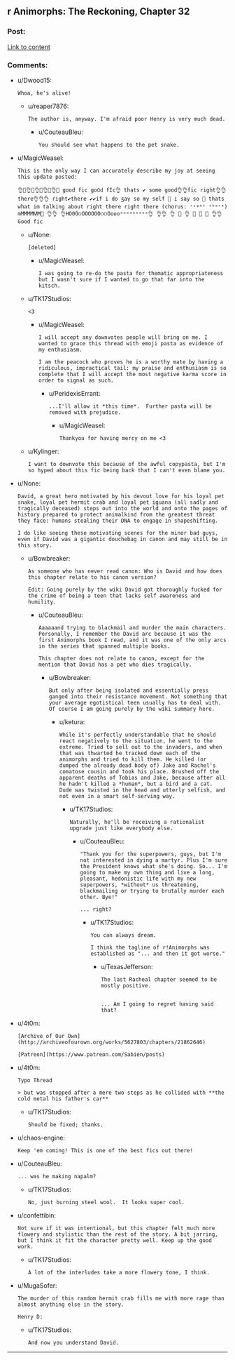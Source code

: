 ## r Animorphs: The Reckoning, Chapter 32

### Post:

[Link to content](https://www.fanfiction.net/s/11090259/32/r-Animorphs-The-Reckoning)

### Comments:

- u/Dwood15:
  ```
  Whoa, he's alive!
  ```

  - u/reaper7876:
    ```
    The author is, anyway. I'm afraid poor Henry is very much dead.
    ```

    - u/CouteauBleu:
      ```
      You should see what happens to the pet snake.
      ```

- u/MagicWeasel:
  ```
  This is the only way I can accurately describe my joy at seeing this update posted:

  👌👀👌👀👌👀👌👀👌👀 good fic go౦ԁ fIc👌 thats ✔ some good👌👌fic right👌👌there👌👌👌 right✔there ✔✔if i do ƽaү so my self 💯 i say so 💯 thats what im talking about right there right there (chorus: ʳᶦᵍʰᵗ ᵗʰᵉʳᵉ) mMMMMᎷМ💯 👌👌 👌НO0ОଠOOOOOОଠଠOoooᵒᵒᵒᵒᵒᵒᵒᵒᵒ👌 👌👌 👌 💯 👌 👀 👀 👀 👌👌Good fic
  ```

  - u/None:
    ```
    [deleted]
    ```

    - u/MagicWeasel:
      ```
      I was going to re-do the pasta for thematic appropriateness but I wasn't sure if I wanted to go that far into the kitsch.
      ```

  - u/TK17Studios:
    ```
    <3
    ```

    - u/MagicWeasel:
      ```
      I will accept any downvotes people will bring on me. I wanted to grace this thread with emoji pasta as evidence of my enthusiasm. 

      I am the peacock who proves he is a worthy mate by having a ridiculous, impractical tail: my praise and enthusiasm is so complete that I will accept the most negative karma score in order to signal as such.
      ```

      - u/PeridexisErrant:
        ```
        ...I'll allow it *this time*.  Further pasta will be removed with prejudice.
        ```

        - u/MagicWeasel:
          ```
          Thankyou for having mercy on me <3
          ```

  - u/Kylinger:
    ```
    I want to downvote this because of the awful copypasta, but I'm so hyped about this fic being back that I can't even blame you.
    ```

- u/None:
  ```
  David, a great hero motivated by his devout love for his loyal pet snake, loyal pet hermit crab and loyal pet iguana (all sadly and tragically deceased) steps out into the world and onto the pages of history prepared to protect animalkind from the greatest threat they face: humans stealing their DNA to engage in shapeshifting.

  I do like seeing these motivating scenes for the minor bad guys, even if David was a gigantic douchebag in canon and may still be in this story.
  ```

  - u/Bowbreaker:
    ```
    As someone who has never read canon: Who is David and how does this chapter relate to his canon version?

    Edit: Going purely by the wiki David got thoroughly fucked for the crime of being a teen that lacks self awareness and humility.
    ```

    - u/CouteauBleu:
      ```
      Aaaaaand trying to blackmail and murder the main characters. Personally, I remember the David arc because it was the first Animorphs book I read, and it was one of the only arcs in the series that spanned multiple books.

      This chapter does not relate to canon, except for the mention that David has a pet who dies tragically.
      ```

      - u/Bowbreaker:
        ```
        But only after being isolated and essentially press ganged into their resistance movement. Not something that your average egotistical teen usually has to deal with. Of course I am going purely by the wiki summary here.
        ```

        - u/ketura:
          ```
          While it's perfectly understandable that he should react negatively to the situation, he went to the extreme. Tried to sell out to the invaders, and when that was thwarted he tracked down each of the animorphs and tried to kill them. He killed (or dumped the already dead body of) Jake and Rachel's comatose cousin and took his place. Brushed off the apparent deaths of Tobias and Jake, because after all he hadn't killed a *human*, but a bird and a cat. Dude was twisted in the head and utterly selfish, and not even in a smart self-serving way.
          ```

          - u/TK17Studios:
            ```
            Naturally, he'll be receiving a rationalist upgrade just like everybody else.
            ```

            - u/CouteauBleu:
              ```
              "Thank you for the superpowers, guys, but I'm not interested in dying a martyr. Plus I'm sure the President knows what she's doing. So... I'm going to make my own thing and live a long, pleasant, hedonistic life with my new superpowers, *without* us threatening, blackmailing or trying to brutally murder each other. Bye!"

              ... right?
              ```

              - u/TK17Studios:
                ```
                You can always dream.

                I think the tagline of r!Animorphs was established as "... and then it got worse."
                ```

                - u/TexasJefferson:
                  ```
                  The last Racheal chapter seemed to be mostly positive.


                  ... Am I going to regret having said that?
                  ```

- u/4t0m:
  ```
  [Archive of Our Own](http://archiveofourown.org/works/5627803/chapters/21862646)

  [Patreon](https://www.patreon.com/Sabien/posts)
  ```

- u/4t0m:
  ```
  Typo Thread

  > but was stopped after a mere two steps as he collided with **the cold metal his father's car**
  ```

  - u/TK17Studios:
    ```
    Should be fixed; thanks.
    ```

- u/chaos-engine:
  ```
  Keep 'em coming! This is one of the best fics out there!
  ```

- u/CouteauBleu:
  ```
  ... was he making napalm?
  ```

  - u/TK17Studios:
    ```
    No, just burning steel wool.  It looks super cool.
    ```

- u/confettibin:
  ```
  Not sure if it was intentional, but this chapter felt much more flowery and stylistic than the rest of the story. A bit jarring, but I think it fit the character pretty well. Keep up the good work.
  ```

  - u/TK17Studios:
    ```
    A lot of the interludes take a more flowery tone, I think.
    ```

- u/MugaSofer:
  ```
  The murder of this random hermit crab fills me with more rage than almost anything else in the story. 

  Henry D:
  ```

  - u/TK17Studios:
    ```
    And now you understand David.
    ```

---

